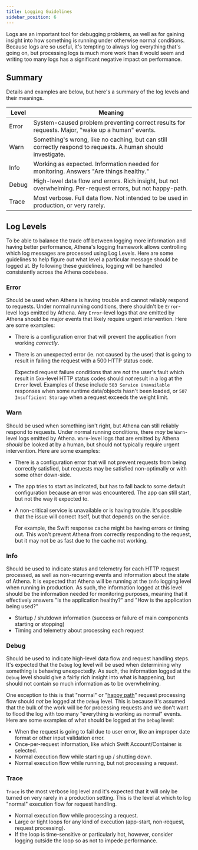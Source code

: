 ```yaml
---
title: Logging Guidelines
sidebar_position: 6
---
```


[//]: # (Copyright 2024 Paion Data)

[//]: # (Licensed under the Apache License, Version 2.0 &#40;the "License"&#41;;)
[//]: # (you may not use this file except in compliance with the License.)
[//]: # (You may obtain a copy of the License at)

[//]: # (    http://www.apache.org/licenses/LICENSE-2.0)

[//]: # (Unless required by applicable law or agreed to in writing, software)
[//]: # (distributed under the License is distributed on an "AS IS" BASIS,)
[//]: # (WITHOUT WARRANTIES OR CONDITIONS OF ANY KIND, either express or implied.)
[//]: # (See the License for the specific language governing permissions and)
[//]: # (limitations under the License.)

Logs are an important tool for debugging problems, as well as for gaining insight into how something is running under
otherwise normal conditions. Because logs are so useful, it's tempting to always log everything that's going on, but
processing logs is much more work than it would seem and writing too many logs has a significant negative impact on
performance.

Summary
-------

Details and examples are below, but here's a summary of the log levels and their meanings.

| Level | Meaning                                                                                                      |
| ----- | ------------------------------------------------------------------------------------------------------------ |
| Error | System-caused problem preventing correct results for requests. Major, "wake up a human" events.              |
| Warn  | Something's wrong, like no caching, but can still correctly respond to requests. A human should investigate. |
| Info  | Working as expected. Information needed for monitoring. Answers "Are things healthy."                        |
| Debug | High-level data flow and errors. Rich insight, but not overwhelming. Per-request errors, but not happy-path. |
| Trace | Most verbose. Full data flow. Not intended to be used in production, or very rarely.                         |

Log Levels
----------

To be able to balance the trade off between logging more information and having better performance, Athena's logging
framework allows controlling which log messages are processed using Log Levels. Here are some guidelines to help figure
out what level a particular message should be logged at. By following these guidelines, logging will be handled
consistently across the Athena codebase.

### Error

Should be used when Athena is having trouble and cannot reliably respond to requests. Under normal running conditions,
there shouldn't be `Error`-level logs emitted by Athena. Any `Error`-level logs that _are_ emitted by Athena should be
major events that likely require urgent intervention. Here are some examples:

- There is a configuration error that will prevent the application from working _correctly_.
- There is an unexpected error (ie. not caused by the user) that is going to result in failing the request with a 500
  HTTP status code.

  Expected request failure conditions that are _not_ the user's fault which result in 5xx-level HTTP
  status codes should _not_ result in a log at the `Error` level. Examples of these include `503 Service Unavailable`
  responses when some runtime data/objects hasn't been loaded, or `507 Insufficient Storage` when a request exceeds the
  weight limit.

### Warn

Should be used when something isn't right, but Athena can still reliably respond to requests. Under normal running
conditions, there _may_ be `Warn`-level logs emitted by Athena. `Warn`-level logs that are emitted by Athena _should_ be
looked at by a human, but should not typically require urgent intervention. Here are some examples:

- There is a configuration error that will not prevent requests from being correctly satisfied, but requests may be
  satisfied non-optimally or with some other down-side.
- The app tries to start as indicated, but has to fall back to some default configuration because an error was
  encountered. The app can still start, but not the way it expected to.
- A non-critical service is unavailable or is having trouble. It's possible that the issue will correct itself, but that
  depends on the service.

  For example, the Swift response cache might be having errors or timing out. This won't prevent Athena from correctly
  responding to the request, but it may not be as fast due to the cache not working.

### Info

Should be used to indicate status and telemetry for each HTTP request processed, as well as non-recurring events and
information about the state of Athena. It is expected that Athena will be running at the `Info` logging level when
running in production. As such, the information logged at this level should be the information needed for monitoring
purposes, meaning that it effectively answers "Is the application healthy?" and "How is the application being used?"

- Startup / shutdown information (success or failure of main components starting or stopping)
- Timing and telemetry about processing each request

### Debug

Should be used to indicate high-level data flow and request handling steps. It's expected that the `Debug` log level
will be used when determining why something is behaving unexpectedly. As such, the information logged at the `Debug`
level should give a fairly rich insight into what is happening, but should not contain so much information as to be
overwhelming.

One exception to this is that "normal" or "[happy path](https://en.wikipedia.org/wiki/Happy_path)" request processing
flow should _not_ be logged at the `Debug` level. This is because it's assumed that the bulk of the work will be for
processing requests and we don't want to flood the log with too many "everything is working as normal" events. Here are
some examples of what should be logged at the `Debug` level:

- When the request is going to fail due to user error, like an improper date format or other input validation error.
- Once-per-request information, like which Swift Account/Container is selected.
- Normal execution flow while starting up / shutting down.
- Normal execution flow while running, but not processing a request.

### Trace

`Trace` is the most verbose log level and it's expected that it will only be turned on very rarely in a production
setting. This is the level at which to log "normal" execution flow for request handling.

- Normal execution flow while processing a request.
- Large or tight loops for any kind of execution (app-start, non-request, request processing).
- If the loop is time-sensitive or particularly hot, however, consider logging outside the loop so as not to impede
  performance.

